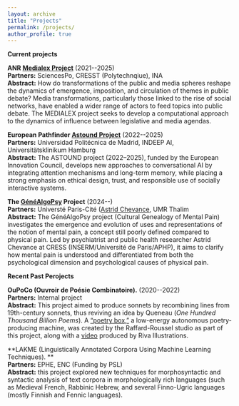 ```yaml
---
layout: archive
title: "Projects"
permalink: /projects/
author_profile: true
---
```


**Current projects**  


**ANR [Medialex Project](https://medialab.sciencespo.fr/activites/medialex/)**  (2021--2025)  
**Partners:** SciencesPo, CRESST (Polytechnqiue), INA  
**Abstract:** How do transformations of the public and media spheres reshape the dynamics of emergence, imposition, and circulation of themes in public debate? Media transformations, particularly those linked to the rise of social networks, have enabled a wider range of actors to feed topics into public debate. The MEDIALEX project seeks to develop a computational approach to the dynamics of influence between legislative and media agendas.  

**European Pathfinder [Astound Project](https://blogs.upm.es/astound/)**  (2022--2025)  
**Partners:** Universidad Politécnica de Madrid, INDEEP AI, Universitätsklinikum Hamburg  
**Abstract:** The ASTOUND project (2022–2025), funded by the European Innovation Council, develops new approaches to conversational AI by integrating attention mechanisms and long-term memory, while placing a strong emphasis on ethical design, trust, and responsible use of socially interactive systems.  

**The [GénéAlgoPsy](https://zenodo.org/records/7845152) Project**   (2024--)  
**Partners:** Universté Paris-Cité ([Astrid Chevance](https://www.astrid-chevance.fr/), UMR Thalim   
**Abstract:** The GénéAlgoPsy project (Cultural Genealogy of Mental Pain) investigates the emergence and evolution of uses and representations of the notion of mental pain, a concept still poorly defined compared to physical pain. Led by psychiatrist and public health researcher Astrid Chevance at CRESS (INSERM/Université de Paris/APHP), it aims to clarify how mental pain is understood and differentiated from both the psychological dimension and psychological causes of physical pain.


**Recent Past Perojects**  

**OuPoCo (Ouvroir de Poésie Combinatoire).** (2020--2022)    
**Partners:** Internal project  
**Abstract:** This project aimed to produce sonnets by recombining lines from 19th-century sonnets, thus reviving an idea by Queneau (*One Hundred Thousand Billion Poems*). A <a href="https://www.raffard-roussel.com/fr/activites-automatiser/">“poetry box,”</a> a low-energy autonomous poetry-producing machine, was created by the Raffard-Roussel studio as part of this project, along with a <a href="https://savoirs.ens.fr/expose.php?id=3929">video</a> produced by Riva Illustrations.

**LAKME (Linguistically Annotated Corpora Using Machine Learning Techniques). **   
**Partners:** EPHE, ENC (Funding by PSL)   
**Abstract:**  this project explored new techniques for morphosyntactic and syntactic analysis of text corpora in morphologically rich languages (such as Medieval French, Rabbinic Hebrew, and several Finno-Ugric languages (mostly Finnish and Fennic languages).    


